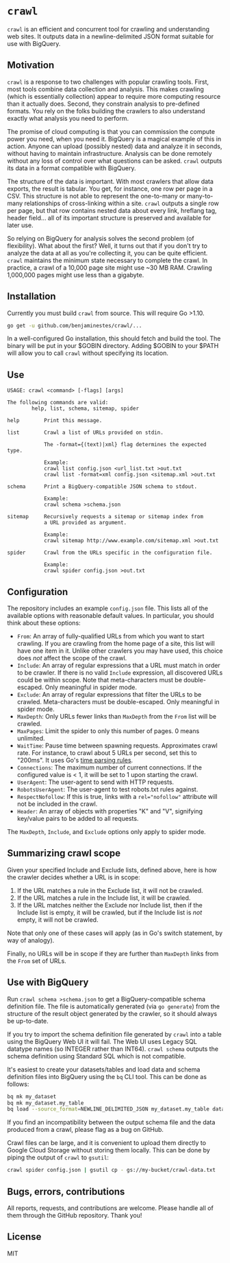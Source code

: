 # `crawl`

`crawl` is an efficient and concurrent tool for crawling and
understanding web sites. It outputs data in a newline-delimited JSON
format suitable for use with BigQuery.

## Motivation

`crawl` is a response to two challenges with popular crawling tools.
First, most tools combine data collection and analysis. This makes
crawling (which is essentially collection) appear to require more
computing resource than it actually does. Second, they constrain
analysis to pre-defined formats. You rely on the folks building the
crawlers to also understand exactly what analysis you need to perform.

The promise of cloud computing is that you can commission the compute
power you need, when you need it.  BigQuery is a magical example of
this in action. Anyone can upload (possibly nested) data and analyze
it in seconds, without having to maintain infrastructure. Analysis
can be done remotely without any loss of control over what questions
can be asked. `crawl` outputs its data in a format compatible with
BigQuery.

The structure of the data is important. With most crawlers that allow
data exports, the result is tabular. You get, for instance, one row
per page in a CSV. This structure is not able to represent the
one-to-many or many-to-many relationships of cross-linking within a
site. `crawl` outputs a single row per page, but that row contains
nested data about every link, hreflang tag, header field... all of its
important structure is preserved and available for later use.

So relying on BigQuery for analysis solves the second problem (of
flexibility). What about the first? Well, it turns out that if you
don't try to analyze the data at all as you're collecting it, you can
be quite efficient. `crawl` maintains the minimum state necessary to
complete the crawl. In practice, a crawl of a 10,000 page site might
use ~30 MB RAM. Crawling 1,000,000 pages might use less than a
gigabyte.

## Installation

Currently you must build `crawl` from source. This will require
Go >1.10.

```sh
go get -u github.com/benjaminestes/crawl/...
```

In a well-configured Go installation, this should fetch and build the
tool. The binary will be put in your $GOBIN directory. Adding $GOBIN
to your $PATH will allow you to call `crawl` without specifying its
location.

## Use

```
USAGE: crawl <command> [-flags] [args]

The following commands are valid:
        help, list, schema, sitemap, spider

help        Print this message.

list        Crawl a list of URLs provided on stdin.

            The -format={(text)|xml} flag determines the expected type.

            Example:
            crawl list config.json <url_list.txt >out.txt
            crawl list -format=xml config.json <sitemap.xml >out.txt

schema      Print a BigQuery-compatible JSON schema to stdout.

            Example:
            crawl schema >schema.json

sitemap     Recursively requests a sitemap or sitemap index from
            a URL provided as argument.

            Example:
            crawl sitemap http://www.example.com/sitemap.xml >out.txt

spider      Crawl from the URLs specific in the configuration file.

            Example:
            crawl spider config.json >out.txt
```

## Configuration

The repository includes an example `config.json` file. This lists all
of the available options with reasonable default values. In
particular, you should think about these options:

- `From`: An array of fully-qualified URLs from which you want to
    start crawling. If you are crawling from the home page of a site,
    this list will have one item in it. Unlike other crawlers you may
    have used, this choice does _not_ affect the scope of the crawl.
- `Include`: An array of regular expressions that a URL must match in
    order to be crawler. If there is no valid `Include` expression,
    all discovered URLs could be within scope. Note that
    meta-characters must be double-escaped. Only meaningful in spider
    mode.
- `Exclude`: An array of regular expressions that filter the URLs to
    be crawled. Meta-characters must be double-escaped. Only meaningful
    in spider mode.
- `MaxDepth`: Only URLs fewer links than `MaxDepth` from the `From`
    list will be crawled.
- `MaxPages`: Limit the spider to only this number of pages. 0 means unlimited.
- `WaitTime`: Pause time between spawning requests. Approximates crawl
    rate.  For instance, to crawl about 5 URLs per second, set this to
    "200ms". It uses Go's [time parsing
    rules](https://golang.org/pkg/time/#ParseDuration).
- `Connections`: The maximum number of current connections. If the
    configured value is < 1, it will be set to 1 upon starting the
    crawl.
- `UserAgent`: The user-agent to send with HTTP requests.
- `RobotsUserAgent`: The user-agent to test robots.txt rules against.
- `RespectNofollow`: If this is true, links with a `rel="nofollow"`
    attribute will not be included in the crawl.
- `Header`: An array of objects with properties "K" and "V",
    signifying key/value pairs to be added to all requests.
	
The `MaxDepth`, `Include`, and `Exclude` options only apply to spider
mode.
	
## Summarizing crawl scope

Given your specified Include and Exclude lists, defined above, here
is how the crawler decides whether a URL is in scope:

1. If the URL matches a rule in the Exclude list, it will not be crawled.
2. If the URL matches a rule in the Include list, it will be crawled.
3. If the URL matches neither the Exclude nor Include list, then if the
    Include list is empty, it will be crawled, but if the Include list
	is _not_ empty, it will not be crawled.

Note that only one of these cases will apply (as in Go's switch
statement, by way of analogy).

Finally, no URLs will be in scope if they are further than `MaxDepth`
links from the `From` set of URLs.

## Use with BigQuery

Run `crawl schema >schema.json` to get a BigQuery-compatible schema
definition file. The file is automatically generated (via `go
generate`) from the structure of the result object generated by the
crawler, so it should always be up-to-date.

If you try to import the schema definition file generated by `crawl` into
a table using the BigQuery Web UI it will fail. The Web UI uses Legacy
SQL datatype names (so INTEGER rather than INT64). `crawl schema` outputs
the schema definition using Standard SQL which is not compatible.

It's easiest to create your datasets/tables and load data and schema
definition files into BigQuery using the `bq` CLI tool. This can be done
as follows:

```sh
bq mk my_dataset
bq mk my_dataset.my_table
bq load --source_format=NEWLINE_DELIMITED_JSON my_dataset.my_table data.txt schema.json
```

If you find an incompatibility between the output schema file and the
data produced from a crawl, please flag as a bug on GitHub.

Crawl files can be large, and it is convenient to upload them directly
to Google Cloud Storage without storing them locally. This can be done
by piping the output of `crawl` to `gsutil`:

```sh
crawl spider config.json | gsutil cp - gs://my-bucket/crawl-data.txt
```

## Bugs, errors, contributions

All reports, requests, and contributions are welcome. Please handle
all of them through the GitHub repository. Thank you!

## License

MIT
